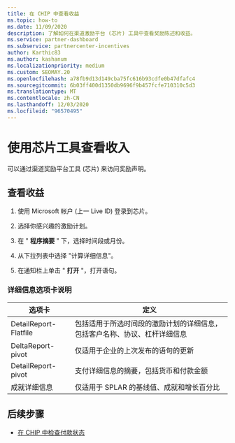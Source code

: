 ```yaml
---
title: 在 CHIP 中查看收益
ms.topic: how-to
ms.date: 11/09/2020
description: 了解如何在渠道激励平台 (芯片) 工具中查看奖励陈述和收益。
ms.service: partner-dashboard
ms.subservice: partnercenter-incentives
author: Karthic83
ms.author: kashanum
ms.localizationpriority: medium
ms.custom: SEOMAY.20
ms.openlocfilehash: a78fb9d13d149cba75fc616b93cdfe0b47dfafc4
ms.sourcegitcommit: 6b03ff400d1350db9696f9b457fcfe710310c5d3
ms.translationtype: MT
ms.contentlocale: zh-CN
ms.lasthandoff: 12/03/2020
ms.locfileid: "96570495"
---
```

# <a name="view-earnings-using-the-chip-tool"></a>使用芯片工具查看收入

可以通过渠道奖励平台工具 (芯片) 来访问奖励声明。

## <a name="view-earnings"></a>查看收益

1. 使用 Microsoft 帐户 (上一 Live ID) 登录到芯片。

2. 选择你感兴趣的激励计划。

3. 在 " **程序摘要** " 下，选择时间段或月份。 
1. 从下拉列表中选择 "计算详细信息"。
1.  在通知栏上单击 " **打开** "，打开语句。

### <a name="explanation-of-details-tabs"></a>详细信息选项卡说明

|**选项卡**|**定义**|
|-------------|--------------------------|
|DetailReport-Flatfile|包括适用于所选时间段的激励计划的详细信息，包括客户名称、协议、杠杆详细信息|
|DeltaReport-pivot|仅适用于企业的上次发布的语句的更新|
|DetailReport-pivot|支付详细信息的摘要，包括货币和付款金额|
|成就详细信息|仅适用于 SPLAR 的基线值、成就和增长百分比|

## <a name="next-steps"></a>后续步骤

- [在 CHIP 中检查付款状态](chip-payment-status.md)